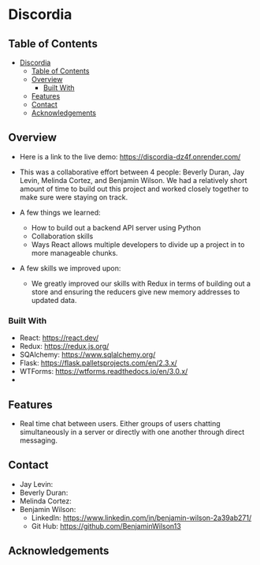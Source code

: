 # Discordia

## Table of Contents

- [Discordia](#discordia)
  - [Table of Contents](#table-of-contents)
  - [Overview](#overview)
    - [Built With](#built-with)
  - [Features](#features)
  - [Contact](#contact)
  - [Acknowledgements](#acknowledgements)

## Overview


 * Here is a link to the live demo: https://discordia-dz4f.onrender.com/

 * This was a collaborative effort between 4 people: Beverly Duran, Jay Levin, Melinda Cortez, and Benjamin Wilson. 
 We had a relatively short amount of time to build out this project and worked closely together to make sure were staying on track. 

 * A few things we learned:
    * How to build out a backend API server using Python
    * Collaboration skills
    * Ways React allows multiple developers to divide up a project in to more manageable chunks. 

 * A few skills we improved upon: 
   * We greatly improved our skills with Redux in terms of building out a store and ensuring the reducers give new memory addresses to updated data. 
   
 

<!-- TODO: Add a screenshot of the live project.
    1. Link to a 'live demo.'
    2. Describe your overall experience in a couple of sentences.
    3. List a few specific technical things that you learned or improved on.
    4. Share any other tips or guidance for others attempting this or something similar.
 -->

### Built With

<!-- TODO: List any MAJOR libraries/frameworks (e.g. React, Tailwind) with links to their homepages. -->
 * React: https://react.dev/
 * Redux: https://redux.js.org/
 * SQAlchemy: https://www.sqlalchemy.org/
 * Flask: https://flask.palletsprojects.com/en/2.3.x/
 * WTForms: https://wtforms.readthedocs.io/en/3.0.x/
 *  

## Features

<!-- TODO: List what specific 'user problems' that this application solves. -->
 * Real time chat between users. Either groups of users chatting simultaneously in a server or directly with one another through direct messaging. 

## Contact

<!-- TODO: Include icons and links to your RELEVANT, PROFESSIONAL 'DEV-ORIENTED' social media. LinkedIn and dev.to are minimum. -->
  * Jay Levin: 
  * Beverly Duran: 
  * Melinda Cortez: 
  * Benjamin Wilson: 
    * LinkedIn: https://www.linkedin.com/in/benjamin-wilson-2a39ab271/
    * Git Hub: https://github.com/BenjaminWilson13

## Acknowledgements

<!-- TODO: List any blog posts, tutorials or plugins that you may have used to complete the project. Only list those that had a significant impact. Obviously, we all 'Google' stuff while working on our things, but maybe something in particular stood out as a 'major contributor' to your skill set for this project. -->